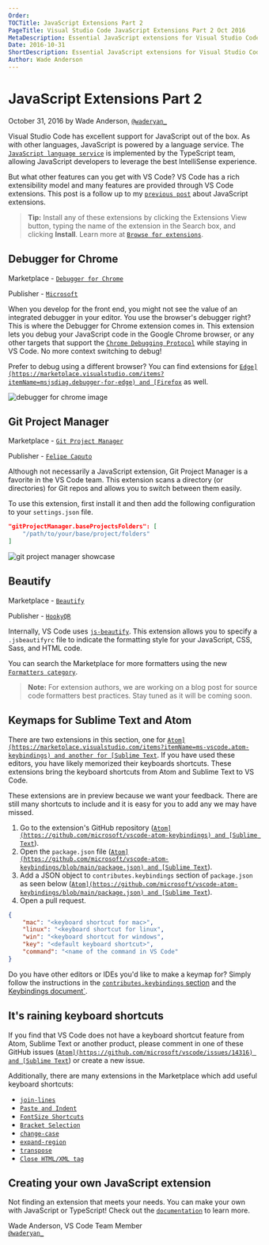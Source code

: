 ```yaml
---
Order:
TOCTitle: JavaScript Extensions Part 2
PageTitle: Visual Studio Code JavaScript Extensions Part 2 Oct 2016
MetaDescription: Essential JavaScript extensions for Visual Studio Code.
Date: 2016-10-31
ShortDescription: Essential JavaScript extensions for Visual Studio Code.
Author: Wade Anderson
---
```

# JavaScript Extensions Part 2

October 31, 2016 by Wade Anderson, [`@waderyan_`](https://twitter.com/waderyan_)

Visual Studio Code has excellent support for JavaScript out of the box. As with other languages, JavaScript is powered by a language service. The [`JavaScript language service`](https://github.com/microsoft/TypeScript/wiki/JavaScript-Language-Service-in-Visual-Studio) is implemented by the TypeScript team, allowing JavaScript developers to leverage the best IntelliSense experience.

But what other features can you get with VS Code? VS Code has a rich extensibility model and many features are provided through VS Code extensions. This post is a follow up to my [`previous post`](/blogs/2016/09/14/js_roundup_1.md) about JavaScript extensions.

> **Tip:** Install any of these extensions by clicking the Extensions View button, typing the name of the extension in the Search box, and clicking **Install**. Learn more at [`Browse for extensions`](/docs/editor/extension-marketplace.md#browse-for-extensions).

## Debugger for Chrome

Marketplace - [`Debugger for Chrome`](https://marketplace.visualstudio.com/items?itemName=msjsdiag.debugger-for-chrome)

Publisher - [`Microsoft`](https://marketplace.visualstudio.com/search?term=publisher%3A%22Microsoft%22&target=VSCode&sortBy=Relevance)

When you develop for the front end, you might not see the value of an integrated debugger in your editor. You use the browser's debugger right? This is where the Debugger for Chrome extension comes in. This extension lets you debug your JavaScript code in the Google Chrome browser, or any other targets that support the [`Chrome Debugging Protocol`](https://chromedevtools.github.io/debugger-protocol-viewer/) while staying in VS Code. No more context switching to debug!

Prefer to debug using a different browser? You can find extensions for [`Edge](https://marketplace.visualstudio.com/items?itemName=msjsdiag.debugger-for-edge) and [Firefox`](https://marketplace.visualstudio.com/items?itemName=hbenl.vscode-firefox-debug) as well.

![`debugger for chrome image`](chrome_debugger.png)

## Git Project Manager

Marketplace - [`Git Project Manager`](https://marketplace.visualstudio.com/items?itemName=felipecaputo.git-project-manager)

Publisher - [`Felipe Caputo`](https://marketplace.visualstudio.com/search?term=publisher%3A%22Felipe%20Caputo%22&target=VSCode&sortBy=Relevance)

Although not necessarily a JavaScript extension, Git Project Manager is a favorite in the VS Code team. This extension scans a directory (or directories) for Git repos and allows you to switch between them easily.

To use this extension, first install it and then add the following configuration to your `settings.json` file.

```json
"gitProjectManager.baseProjectsFolders": [
    "/path/to/your/base/project/folders"
]
```

![`git project manager showcase`](git_project_manager.gif)

## Beautify

Marketplace - [`Beautify`](https://marketplace.visualstudio.com/items?itemName=HookyQR.beautify)

Publisher - [`HookyQR`](https://marketplace.visualstudio.com/search?term=publisher%3A%22HookyQR%22&target=VSCode)

Internally, VS Code uses [`js-beautify`](https://www.npmjs.com/package/js-beautify). This extension allows you to specify a `.jsbeautifyrc` file to indicate the formatting style for your JavaScript, CSS, Sass, and HTML code.

You can search the Marketplace for more formatters using the new [`Formatters category`](https://marketplace.visualstudio.com/search?target=VSCode&category=Formatters&sortBy=Downloads).

>**Note:** For extension authors, we are working on a blog post for source code formatters best practices. Stay tuned as it will be coming soon.

## Keymaps for Sublime Text and Atom

There are two extensions in this section, one for [`Atom](https://marketplace.visualstudio.com/items?itemName=ms-vscode.atom-keybindings) and another for [Sublime Text`](https://marketplace.visualstudio.com/items?itemName=ms-vscode.sublime-keybindings). If you have used these editors, you have likely memorized their keyboards shortcuts. These extensions bring the keyboard shortcuts from Atom and Sublime Text to VS Code.

These extensions are in preview because we want your feedback. There are still many shortcuts to include and it is easy for you to add any we may have missed.

1. Go to the extension's GitHub repository ([`Atom](https://github.com/microsoft/vscode-atom-keybindings) and [Sublime Text`](https://github.com/microsoft/vscode-sublime-keybindings)).
2. Open the `package.json` file ([`Atom](https://github.com/microsoft/vscode-atom-keybindings/blob/main/package.json) and [Sublime Text`](https://github.com/microsoft/vscode-sublime-keybindings/blob/main/package.json)).
3. Add a JSON object to `contributes.keybindings` section of `package.json` as seen below ([`Atom](https://github.com/microsoft/vscode-atom-keybindings/blob/main/package.json) and [Sublime Text`](https://github.com/microsoft/vscode-sublime-keybindings/blob/main/package.json)).
4. Open a pull request.

```json
{
    "mac": "<keyboard shortcut for mac>",
    "linux": "<keyboard shortcut for linux",
    "win": "<keyboard shortcut for windows",
    "key": "<default keyboard shortcut>",
    "command": "<name of the command in VS Code"
}
```

Do you have other editors or IDEs you'd like to make a keymap for? Simply follow the instructions in the [`contributes.keybindings` section](/docs/extensionAPI/extension-points#_contributeskeybindings) and the [Keybindings document`](/docs/getstarted/keybindings).

## It's raining keyboard shortcuts

If you find that VS Code does not have a keyboard shortcut feature from Atom, Sublime Text or another product, please comment in one of these GitHub issues ([`Atom](https://github.com/microsoft/vscode/issues/14316) and [Sublime Text`](https://github.com/microsoft/vscode/issues/3776)) or create a new issue.

Additionally, there are many extensions in the Marketplace which add useful keyboard shortcuts:

* [`join-lines`](https://marketplace.visualstudio.com/items?itemName=wmaurer.join-lines)
* [`Paste and Indent`](https://marketplace.visualstudio.com/items?itemName=Rubymaniac.vscode-paste-and-indent)
* [`FontSize Shortcuts`](https://marketplace.visualstudio.com/items?itemName=peterjuras.fontsize-shortcuts)
* [`Bracket Selection`](https://marketplace.visualstudio.com/items?itemName=guosong.bracketselection)
* [`change-case`](https://marketplace.visualstudio.com/items?itemName=wmaurer.change-case)
* [`expand-region`](https://marketplace.visualstudio.com/items?itemName=letrieu.expand-region)
* [`transpose`](https://marketplace.visualstudio.com/items?itemName=v4run.transpose)
* [`Close HTML/XML tag`](https://marketplace.visualstudio.com/items?itemName=Compulim.compulim-vscode-closetag)

## Creating your own JavaScript extension

Not finding an extension that meets your needs. You can make your own with JavaScript or TypeScript! Check out the [`documentation`](/docs/extensions/overview.md) to learn more.

Wade Anderson, VS Code Team Member <br>
[`@waderyan_`](https://twitter.com/waderyan_)
